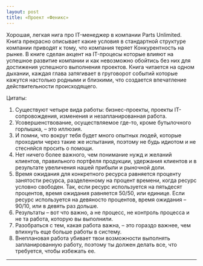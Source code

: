 ```yaml
---
layout: post
title: «Проект «Феникс»
---
```

Хорошая, легкая нига про IT-менеджер в компании Parts Unlimited.
Книга прекрасно описывает какие условия в стандартной структуре компании приводят к тому, что компания теряет Конкурентность на рынке.
В книге сделан акцент на IT-процесы которые влияют на успешное развитие компании и как невозможно обойтись без них для достижения успешного выполнения проектов.
Книга читается на одном дыхании, каждая глава затягивает в груговорот событий которые кажутся настолько родными и близкими, что создается впечатление действительности происходящего.

Цитаты:

1. Существуют четыре вида работы: бизнес-проекты, проекты IT-сопровождения, изменения и незапланированная работа.
2. Усовершенствование, осуществляемое где-то, кроме бутылочного горлышка, – это иллюзия.
3. И помни, что вокруг тебя будет много опытных людей, которые проходили через такие же испытания, поэтому не будь идиотом и не стесняйся просить о помощи.
4. Нет ничего более важного, чем понимание нужд и желаний клиентов, правильного портфеля продукции, удержания клиентов и в результате увеличения нашей прибыли и рыночной доли.
5. Время ожидания для конкретного ресурса равняется проценту занятости ресурса, разделенному на процент времени, когда ресурс условно свободен. Так, если ресурс используется на пятьдесят процентов, время ожидания равняется 50/50, или единице. Если ресурс используется на девяносто процентов, время ожидания – 90/10, или в девять раз дольше.
6. Результаты – вот что важно, а не процесс, не контроль процесса и не та работа, которую вы выполнили.
7. Разобраться с тем, какая работа важна, – это гораздо важнее, чем впихнуть еще больше работы в систему.
8. Внеплановая работа убивает твои возможности выполнять запланированную работу, поэтому ты должен делать все, что требуется, чтобы избежать ее. 
-----
